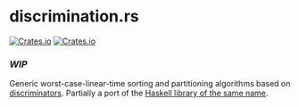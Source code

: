 # discrimination.rs

[![Crates.io](https://img.shields.io/crates/v/discrimination.svg)](https://crates.io/crates/discrimination)
[![Crates.io](https://img.shields.io/crates/l/discrimination.svg)](https://raw.githubusercontent.com/pthariensflame/discrimination.rs/master/LICENSE)


### ***WIP***

Generic worst-case-linear-time sorting and partitioning algorithms based on [discrim][1][inators][2].  Partially a port of the [Haskell library of the same name][3].

[1]: http://www.diku.dk/hjemmesider/ansatte/henglein/papers/henglein2011a.pdf
[2]: http://www.diku.dk/hjemmesider/ansatte/henglein/papers/henglein2011c.pdf
[3]: https://github.com/ekmett/discrimination
